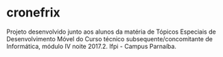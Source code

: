 # cronefrix
Projeto desenvolvido junto aos alunos da matéria de Tópicos Especiais de Desenvolvimento Móvel do Curso técnico subsequente/concomitante de Informática, módulo IV noite 2017.2. Ifpi - Campus Parnaíba.
